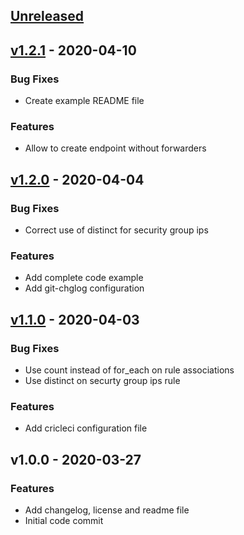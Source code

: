 <a name="unreleased"></a>
## [Unreleased]


<a name="v1.2.1"></a>
## [v1.2.1] - 2020-04-10
### Bug Fixes
- Create example README file

### Features
- Allow to create endpoint without forwarders


<a name="v1.2.0"></a>
## [v1.2.0] - 2020-04-04
### Bug Fixes
- Correct use of distinct for security group ips

### Features
- Add complete code example
- Add git-chglog configuration


<a name="v1.1.0"></a>
## [v1.1.0] - 2020-04-03
### Bug Fixes
- Use count instead of for_each on rule associations
- Use distinct on securty group ips rule

### Features
- Add cricleci configuration file


<a name="v1.0.0"></a>
## v1.0.0 - 2020-03-27
### Features
- Add changelog, license and readme file
- Initial code commit


[Unreleased]: https://github.com/angelabad/terraform-aws-vpc-dns-forwarder/compare/v1.2.1...HEAD
[v1.2.1]: https://github.com/angelabad/terraform-aws-vpc-dns-forwarder/compare/v1.2.0...v1.2.1
[v1.2.0]: https://github.com/angelabad/terraform-aws-vpc-dns-forwarder/compare/v1.1.0...v1.2.0
[v1.1.0]: https://github.com/angelabad/terraform-aws-vpc-dns-forwarder/compare/v1.0.0...v1.1.0
